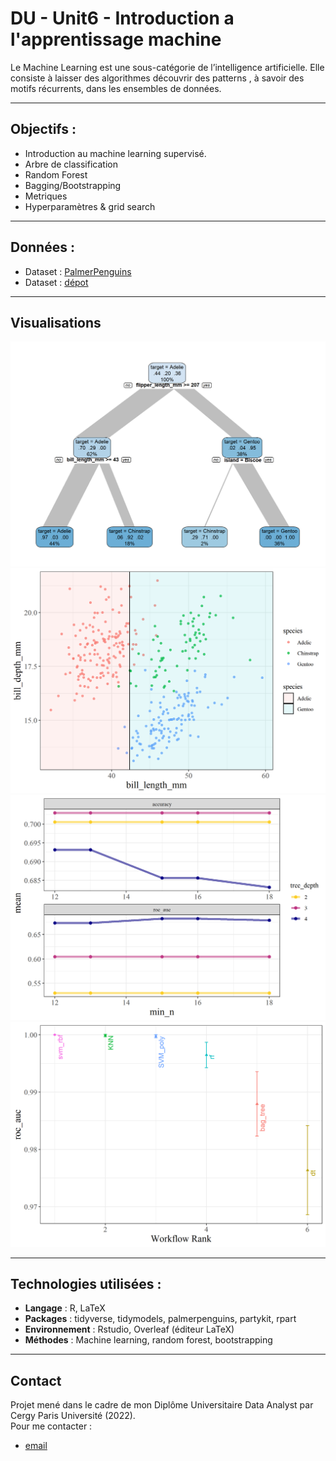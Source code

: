 # DU - Unit6 - Introduction a l'apprentissage machine

Le Machine Learning est une sous-catégorie de l’intelligence artificielle. Elle consiste à laisser des algorithmes découvrir des patterns , à savoir des motifs récurrents, dans les ensembles de données.

---

## Objectifs : 
- Introduction au machine learning supervisé.
- Arbre de classification
- Random Forest
- Bagging/Bootstrapping
- Metriques
- Hyperparamètres & grid search

---

## Données :
- Dataset : [PalmerPenguins]([https://archive.ics.uci.edu/dataset/53/iris](https://allisonhorst.r-universe.dev/palmerpenguins))
- Dataset : [dépot](https://github.com/FabienHaury/DU-Unit6-Introduction-a-l-apprentissage-machine/tree/main/Jeux%20de%20donn%C3%A9es)

---

## Visualisations

![Graphique 1](https://github.com/FabienHaury/DU-Unit6-Introduction-a-l-apprentissage-machine/blob/main/Screenshot/EDA-2.png)
![Graphique 2](https://github.com/FabienHaury/DU-Unit6-Introduction-a-l-apprentissage-machine/blob/main/Screenshot/q3%20penguin-1.png)
![Graphique 3](https://github.com/FabienHaury/DU-Unit6-Introduction-a-l-apprentissage-machine/blob/main/Screenshot/q7.5%20liver-1.png)
![Graphique 4](https://github.com/FabienHaury/DU-Unit6-Introduction-a-l-apprentissage-machine/blob/main/Screenshot/qE%20ranking-1.png)

---

## Technologies utilisées :
- **Langage** : R, LaTeX 
- **Packages** : tidyverse, tidymodels, palmerpenguins, partykit, rpart
- **Environnement** : Rstudio, Overleaf (éditeur LaTeX) 
- **Méthodes** : Machine learning, random forest, bootstrapping

---

## Contact

Projet mené dans le cadre de mon Diplôme Universitaire Data Analyst par Cergy Paris Université (2022).   
Pour me contacter : 
- [email](mailto:67912775+FabienHaury@users.noreply.github.com)
